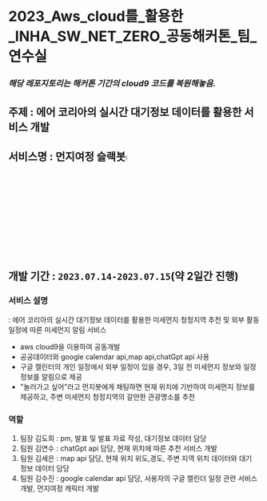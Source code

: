 # 2023_Aws_cloud를_활용한_INHA_SW_NET_ZERO_공동해커톤_팀_연수실
### *해당 레포지토리는 해커톤 기간의 cloud9 코드를 복원해놓음.*
## 주제 : 에어 코리아의 실시간 대기정보 데이터를 활용한 서비스 개발
<h2>서비스명 : 먼지여정 슬랙봇<img src="https://github.com/meridaKim/meonji_Yeojung/assets/71478325/d518d70b-44a0-429b-ab27-ea503e0e87a2" width="5%"/>
</h2>

## 개발 기간 : `2023.07.14-2023.07.15`(약 2일간 진행)

### 서비스 설명 
: 에어 코리아의 실시간 대기정보 데이터를 활용한 미세먼지 청정지역 추천 및 외부 활동 일정에 따른 미세먼지 알림 서비스 

* aws cloud9을 이용하여 공동개발
* 공공데이터와 google calendar api,map api,chatGpt api 사용
* 구글 캘린터의 개인 일정에서 외부 일정이 있을 경우, 3일 전 미세먼지 정보와 일정 정보를 알림으로 제공
* "놀러가고 싶어"라고 먼지봇에게 채팅하면 현재 위치에 기반하여 미세먼지 정보를 제공하고, 주변 미세먼지 청정지역의 갈만한 관광명소를 추천
### 역할

1. 팀장 김도희 : pm, 발표 및 발표 자료 작성, 대기정보 데이터 담당
2. 팀원 김연수 : chatGpt api 담당, 현재 위치에 따른 추천 서비스 개발
3. 팀원 김세은 : map api 담당, 현재 위치 위도,경도, 주변 지역 위치 데이터와 대기 정보 데이터 담당
4. 팀원 김수진 : google calendar api 담당, 사용자의 구글 캘린더 일정 관련 서비스 개발, 먼지여정 캐릭터 개발
